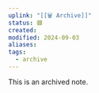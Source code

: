 ```yaml
---
uplink: "[[🗑️ Archive]]"
status: 🟥
created: 
modified: 2024-09-03
aliases: 
tags:
  - archive
---
```

This is an archived note.
